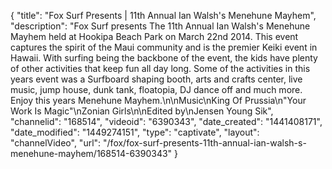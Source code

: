 {
    "title": "Fox Surf Presents | 11th Annual Ian Walsh's Menehune Mayhem",
    "description": "Fox Surf presents The 11th Annual Ian Walsh's Menehune Mayhem held at Hookipa Beach Park on March 22nd 2014. This event captures the spirit of the Maui community and is the premier Keiki event in Hawaii. With surfing being the backbone of the event, the kids have plenty of other activities that keep fun all day long. Some of the activities in this years event was a Surfboard shaping booth, arts and crafts center, live music, jump house, dunk tank, floatopia, DJ dance off and much more. Enjoy this years Menehune Mayhem.\n\nMusic\nKing Of Prussia\n\"Your Work Is Magic\"\nZonian Girls\n\nEdited by\nJensen Young Sik",
    "channelid": "168514",
    "videoid": "6390343",
    "date_created": "1441408171",
    "date_modified": "1449274151",
    "type": "captivate",
    "layout": "channelVideo",
    "url": "\/fox\/fox-surf-presents-11th-annual-ian-walsh-s-menehune-mayhem\/168514-6390343"
}